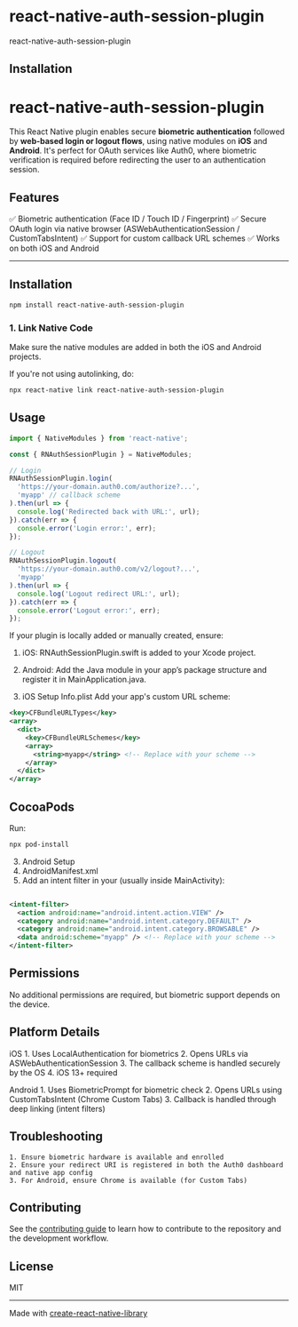 # react-native-auth-session-plugin

react-native-auth-session-plugin

## Installation


# react-native-auth-session-plugin

This React Native plugin enables secure **biometric authentication** followed by **web-based login or logout flows**, using native modules on **iOS** and **Android**. It's perfect for OAuth services like Auth0, where biometric verification is required before redirecting the user to an authentication session.

## Features

✅ Biometric authentication (Face ID / Touch ID / Fingerprint)
✅ Secure OAuth login via native browser (ASWebAuthenticationSession / CustomTabsIntent)
✅ Support for custom callback URL schemes
✅ Works on both iOS and Android

---

## Installation

```sh
npm install react-native-auth-session-plugin
```

### 1. Link Native Code

Make sure the native modules are added in both the iOS and Android projects.

If you're not using autolinking, do:

```bash
npx react-native link react-native-auth-session-plugin
```

## Usage

```js
import { NativeModules } from 'react-native';

const { RNAuthSessionPlugin } = NativeModules;

// Login
RNAuthSessionPlugin.login(
  'https://your-domain.auth0.com/authorize?...',
  'myapp' // callback scheme
).then(url => {
  console.log('Redirected back with URL:', url);
}).catch(err => {
  console.error('Login error:', err);
});

// Logout
RNAuthSessionPlugin.logout(
  'https://your-domain.auth0.com/v2/logout?...',
  'myapp'
).then(url => {
  console.log('Logout redirect URL:', url);
}).catch(err => {
  console.error('Logout error:', err);
});

```

If your plugin is locally added or manually created, ensure:
  1. iOS: RNAuthSessionPlugin.swift is added to your Xcode project.
  2. Android: Add the Java module in your app’s package structure and register it in MainApplication.java.

2. iOS Setup
Info.plist
Add your app's custom URL scheme:

```xml
<key>CFBundleURLTypes</key>
<array>
  <dict>
    <key>CFBundleURLSchemes</key>
    <array>
      <string>myapp</string> <!-- Replace with your scheme -->
    </array>
  </dict>
</array>

```
## CocoaPods
Run:

```bash
npx pod-install

```
3. Android Setup
  1. AndroidManifest.xml
  2. Add an intent filter in your <activity> (usually inside MainActivity):
```xml

<intent-filter>
  <action android:name="android.intent.action.VIEW" />
  <category android:name="android.intent.category.DEFAULT" />
  <category android:name="android.intent.category.BROWSABLE" />
  <data android:scheme="myapp" /> <!-- Replace with your scheme -->
</intent-filter>

```

## Permissions
No additional permissions are required, but biometric support depends on the device.

## Platform Details
  iOS
    1. Uses LocalAuthentication for biometrics
    2. Opens URLs via ASWebAuthenticationSession
    3. The callback scheme is handled securely by the OS
    4. iOS 13+ required

  Android
    1. Uses BiometricPrompt for biometric check
    2. Opens URLs using CustomTabsIntent (Chrome Custom Tabs)
    3. Callback is handled through deep linking (intent filters)
  
## Troubleshooting
    1. Ensure biometric hardware is available and enrolled
    2. Ensure your redirect URI is registered in both the Auth0 dashboard and native app config
    3. For Android, ensure Chrome is available (for Custom Tabs)

## Contributing

See the [contributing guide](CONTRIBUTING.md) to learn how to contribute to the repository and the development workflow.

## License

MIT

---

Made with [create-react-native-library](https://github.com/callstack/react-native-builder-bob)
